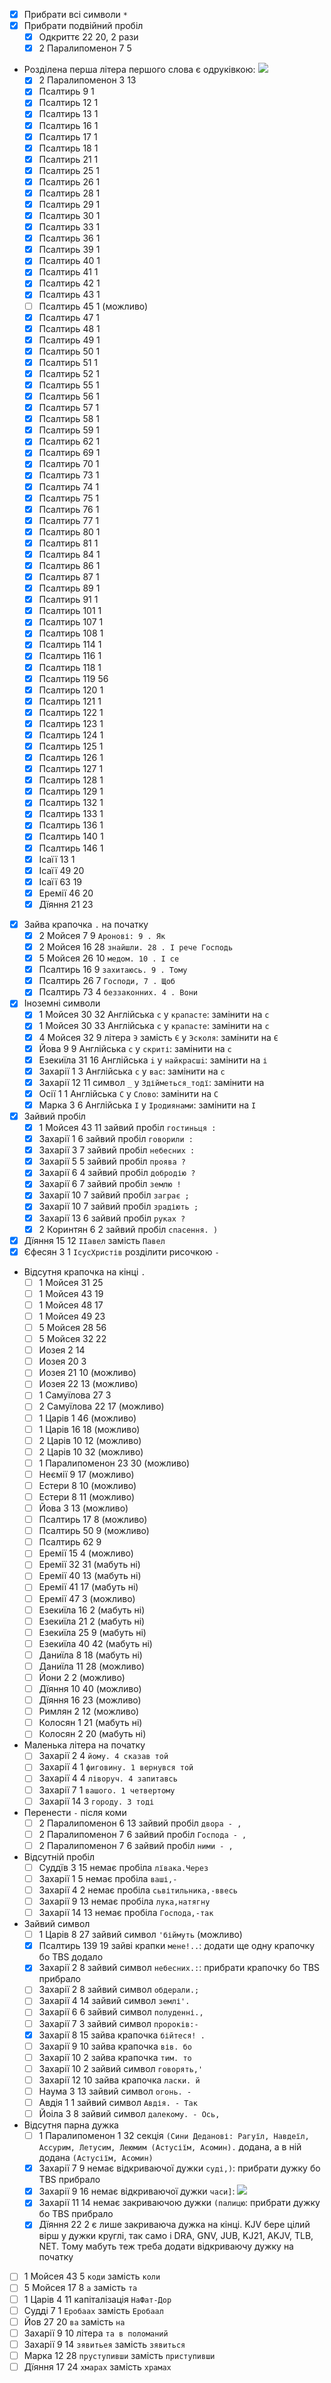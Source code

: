 - [x] Прибрати всі символи `*`
- [x] Прибрати подвійний пробіл `  `
  - [x] Одкриттє 22 20, 2 рази
  - [x] 2 Паралипоменон 7 5
- Розділена перша літера першого слова є одруківкою: ![](https://lh3.googleusercontent.com/pw/AP1GczNjNytYdmcklLcxpyY_t3iuEeE568U_KXVShcmvDYaz2bxaJOqph3UOBwJuDZNOrhkWd9GJN08Vh2-hx6iRbniBVtG9obZEM5nsAjpDRaD1AzOlW16zLx80BXgWim1hwfZrYCvlX-hXwZkXZcOVh1sUEQ=w885-h1288-s-no?authuser=0)
  - [x] 2 Паралипоменон 3 13
  - [x] Псалтирь 9 1
  - [x] Псалтирь 12 1
  - [x] Псалтирь 13 1
  - [x] Псалтирь 16 1
  - [x] Псалтирь 17 1
  - [x] Псалтирь 18 1
  - [x] Псалтирь 21 1
  - [x] Псалтирь 25 1
  - [x] Псалтирь 26 1
  - [x] Псалтирь 28 1
  - [x] Псалтирь 29 1
  - [x] Псалтирь 30 1
  - [x] Псалтирь 33 1
  - [x] Псалтирь 36 1
  - [x] Псалтирь 39 1
  - [x] Псалтирь 40 1
  - [x] Псалтирь 41 1
  - [x] Псалтирь 42 1
  - [x] Псалтирь 43 1
  - [ ] Псалтирь 45 1 (можливо)
  - [x] Псалтирь 47 1
  - [x] Псалтирь 48 1
  - [x] Псалтирь 49 1
  - [x] Псалтирь 50 1
  - [x] Псалтирь 51 1
  - [x] Псалтирь 52 1
  - [x] Псалтирь 55 1
  - [x] Псалтирь 56 1
  - [x] Псалтирь 57 1
  - [x] Псалтирь 58 1
  - [x] Псалтирь 59 1
  - [x] Псалтирь 62 1
  - [x] Псалтирь 69 1
  - [x] Псалтирь 70 1
  - [x] Псалтирь 73 1
  - [x] Псалтирь 74 1
  - [x] Псалтирь 75 1
  - [x] Псалтирь 76 1
  - [x] Псалтирь 77 1
  - [x] Псалтирь 80 1
  - [x] Псалтирь 81 1
  - [x] Псалтирь 84 1
  - [x] Псалтирь 86 1
  - [x] Псалтирь 87 1
  - [x] Псалтирь 89 1
  - [x] Псалтирь 91 1
  - [x] Псалтирь 101 1
  - [x] Псалтирь 107 1
  - [x] Псалтирь 108 1
  - [x] Псалтирь 114 1
  - [x] Псалтирь 116 1
  - [x] Псалтирь 118 1
  - [x] Псалтирь 119 56
  - [x] Псалтирь 120 1
  - [x] Псалтирь 121 1
  - [x] Псалтирь 122 1
  - [x] Псалтирь 123 1
  - [x] Псалтирь 124 1
  - [x] Псалтирь 125 1
  - [x] Псалтирь 126 1
  - [x] Псалтирь 127 1
  - [x] Псалтирь 128 1
  - [x] Псалтирь 129 1
  - [x] Псалтирь 132 1
  - [x] Псалтирь 133 1
  - [x] Псалтирь 136 1
  - [x] Псалтирь 140 1
  - [x] Псалтирь 146 1
  - [x] Ісаїї 13 1
  - [x] Ісаїї 49 20
  - [x] Ісаїї 63 19
  - [x] Еремії 46 20
  - [x] Дїяння 21 23
- [x] Зайва крапочка `.` на початку
  - [x] 2 Мойсея 7 9 `Аронові: 9 . Як`
  - [x] 2 Мойсея 16 28 `знайшли. 28 . І рече Господь`
  - [x] 5 Мойсея 26 10 `медом. 10 . І се`
  - [x] Псалтирь 16 9 `захитаюсь. 9 . Тому`
  - [x] Псалтирь 26 7 `Господи, 7 . Щоб`
  - [x] Псалтирь 73 4 `беззаконних. 4 . Вони`
- [x] Іноземні символи
  - [x] 1 Мойсея 30 32 Англійська `c` у `крапаcте`: замінити на `с`
  - [x] 1 Мойсея 30 33 Англійська `c` у `крапаcте`: замінити на `с`
  - [x] 4 Мойсея 32 9 літера `Э` замість `Є` у `Эсколя`: замінити на `Є`
  - [x] Йова 9 9 Англійська `c` у `cкриті`: замінити на `с`
  - [x] Езекиїла 31 16 Англійська `i` у `найкрасшi`: замінити на `і`
  - [x] Захарії 1 3 Англійська `c` у `ваc`: замінити на `с`
  - [x] Захарії 12 11 символ `_` у `Здійметься_тодї`: замінити на ` `
  - [x] Осії 1 1 Англійська `C` у `Cлово`: замінити на `С`
  - [x] Марка 3 6 Англійська `I` у `Iродиянами`: замінити на `І`
- [x] Зайвий пробіл
  - [x] 1 Мойсея 43 11 зайвий пробіл `гостиньця :`
  - [x] Захарії 1 6 зайвий пробіл `говорили :`
  - [x] Захарії 3 7 зайвий пробіл `небесних :`
  - [x] Захарії 5 5 зайвий пробіл `проява ?`
  - [x] Захарії 6 4 зайвий пробіл `добродію ?`
  - [x] Захарії 6 7 зайвий пробіл `землю !`
  - [x] Захарії 10 7 зайвий пробіл `заграє ;`
  - [x] Захарії 10 7 зайвий пробіл `зрадіють ;`
  - [x] Захарії 13 6 зайвий пробіл `руках ?`
  - [x] 2 Коринтян 6 2 зайвий пробіл `спасення. )`
- [x] Дїяння 15 12 `ІІавел` замість `Павел`
- [x] Єфесян 3 1 `ІсусХристів` розділити рисочкою `-`
- Відсутня крапочка на кінці `.`
  - [ ] 1 Мойсея 31 25
  - [ ] 1 Мойсея 43 19
  - [ ] 1 Мойсея 48 17
  - [ ] 1 Мойсея 49 23
  - [ ] 5 Мойсея 28 56
  - [ ] 5 Мойсея 32 22
  - [ ] Иозея 2 14
  - [ ] Иозея 20 3
  - [ ] Иозея 21 10 (можливо)
  - [ ] Иозея 22 13 (можливо)
  - [ ] 1 Самуїлова 27 3
  - [ ] 2 Самуїлова 22 17 (можливо)
  - [ ] 1 Царів 1 46 (можливо)
  - [ ] 1 Царів 16 18 (можливо)
  - [ ] 2 Царів 10 12 (можливо)
  - [ ] 2 Царів 10 32 (можливо)
  - [ ] 1 Паралипоменон 23 30 (можливо)
  - [ ] Неємії 9 17 (можливо)
  - [ ] Естери 8 10 (можливо)
  - [ ] Естери 8 11 (можливо)
  - [ ] Йова 3 13 (можливо)
  - [ ] Псалтирь 17 8 (можливо)
  - [ ] Псалтирь 50 9 (можливо)
  - [ ] Псалтирь 62 9
  - [ ] Еремії 15 4 (можливо)
  - [ ] Еремії 32 31 (мабуть ні)
  - [ ] Еремії 40 13 (мабуть ні)
  - [ ] Еремії 41 17 (мабуть ні)
  - [ ] Еремії 47 3 (можливо)
  - [ ] Езекиїла 16 2 (мабуть ні)
  - [ ] Езекиїла 21 2 (мабуть ні)
  - [ ] Езекиїла 25 9 (мабуть ні)
  - [ ] Езекиїла 40 42 (мабуть ні)
  - [ ] Даниїла 8 18 (мабуть ні)
  - [ ] Даниїла 11 28 (можливо)
  - [ ] Йони 2 2 (можливо)
  - [ ] Дїяння 10 40 (можливо)
  - [ ] Дїяння 16 23 (можливо)
  - [ ] Римлян 2 12 (можливо)
  - [ ] Колосян 1 21 (мабуть ні)
  - [ ] Колосян 2 20 (мабуть ні)
- Маленька літера на початку
  - [ ] Захарії 2 4 `йому. 4 сказав той`
  - [ ] Захарії 4 1 `фиговину. 1 вернувся той`
  - [ ] Захарії 4 4 `ліворуч. 4 запитавсь`
  - [ ] Захарії 7 1 `вашого. 1 четвертому`
  - [ ] Захарії 14 3 `городу. 3 тоді`
- Перенести `-` після коми
  - [ ] 2 Паралипоменон 6 13 зайвий пробіл `двора - ,`
  - [ ] 2 Паралипоменон 7 6 зайвий пробіл `Господа - ,`
  - [ ] 2 Паралипоменон 7 6 зайвий пробіл `ними - ,`
- Відсутній пробіл 
  - [ ] Суддїв 3 15 немає пробіла `лївака.Через`
  - [ ] Захарії 1 5 немає пробіла `ваші,-`
  - [ ] Захарії 4 2 немає пробіла `сьвітильника,-ввесь`
  - [ ] Захарії 9 13 немає пробіла `лука,натягну`
  - [ ] Захарії 14 13 немає пробіла `Господа,-так`
- Зайвий символ
  - [ ] 1 Царів 8 27 зайвий символ `'біймуть` (можливо)
  - [x] Псалтирь 139 19 зайві крапки `мене!..`: додати ще одну крапочку бо TBS додало
  - [x] Захарії 2 8 зайвий символ `небесних.:`: прибрати крапочку бо TBS прибрало
  - [ ] Захарії 2 8 зайвий символ `обдерали.;`
  - [ ] Захарії 4 14 зайвий символ `землі'.`
  - [ ] Захарії 6 6 зайвий символ `полуденні.,`
  - [ ] Захарії 7 3 зайвий символ `пророків:-`
  - [x] Захарії 8 15 зайва крапочка `бійтеся! .`
  - [ ] Захарії 9 10 зайва крапочка `вів. бо`
  - [ ] Захарії 10 2 зайва крапочка `тим. то`
  - [ ] Захарії 10 2 зайвий символ `говорять,'`
  - [ ] Захарії 12 10 зайва крапочка `ласки. й`
  - [ ] Наума 3 13 зайвий символ `огонь. -`
  - [ ] Авдія 1 1 зайвий символ `Авдія. - Так`
  - [ ] Йоіла 3 8 зайвий символ `далекому. - Ось,`
- Відсутня парна дужка 
  - [ ] 1 Паралипоменон 1 32 секція `(Сини Деданові: Рагуїл, Навдеїл, Ассурим, Летусим, Леюмим (Астусіїм, Асомин).` додана, а в ній додана `(Астусіїм, Асомин)`
  - [x] Захарії 7 9 немає відкриваючої дужки `суді,)`: прибрати дужку бо TBS прибрало
  - [x] Захарії 9 16 немає відкриваючої дужки `часи]`: ![](https://i.imgur.com/R5JB9lZ.jpeg)
  - [x] Захарії 11 14 немає закриваючою дужки `(палицю`: прибрати дужку бо TBS прибрало
  - [x] Дїяння 22 2 є лише закриваюча дужка на кінці. KJV бере цілий вірш у дужки круглі, так само і DRA, GNV, JUB, KJ21, AKJV, TLB, NET. Тому мабуть теж треба додати відкриваючу дужку на початку
- [ ] 1 Мойсея 43 5 `коди` замість `коли`
- [ ] 5 Мойсея 17 8 `а` замість `та`
- [ ] 1 Царів 4 11 капіталізація `НаФат-Дор`
- [ ] Судді 7 1 `Еробаах` замість `Еробаал`
- [ ] Йов 27 20 `ва` замість `на`
- [ ] Захарії 9 10 літера `та в поломаний`
- [ ] Захарії 9 14 `зявитьея` замість `зявиться`
- [ ] Марка 12 28 `пруступивши` замість `приступивши`
- [ ] Дїяння 17 24 `хмарах` замість `храмах`